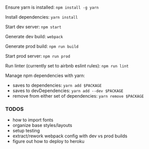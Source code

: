 Ensure yarn is installed:
`npm install -g yarn`

Install dependencies:
`yarn install`

Start dev server:
`npm start`

Generate dev build:
`webpack`

Generate prod build:
`npm run build`

Start prod server:
`npm run prod`

Run linter (currently set to airbnb eslint rules):
`npm run lint`

Manage npm dependencies with yarn:
- saves to dependencies: `yarn add $PACKAGE`
- saves to devDependencies: `yarn add --dev $PACKAGE`
- remove from either set of dependencies: `yarn remove $PACKAGE`


### TODOS
- how to import fonts
- organize base styles/layouts
- setup testing
- extract/rework webpack config with dev vs prod builds
- figure out how to deploy to heroku
